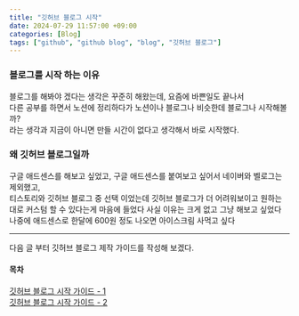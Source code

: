 ```yaml
---
title: "깃허브 블로그 시작"
date: 2024-07-29 11:57:00 +09:00
categories: [Blog]
tags: ["github", "github blog", "blog", "깃허브 블로그"]
---
```


### 블로그를 시작 하는 이유
블로그를 해봐야 겠다는 생각은 꾸준히 해왔는데, 요즘에 바쁜일도 끝나서    
다른 공부를 하면서 노션에 정리하다가 노션이나 블로그나 비슷한데 블로그나 시작해볼까?   
라는 생각과 지금이 아니면 만들 시간이 없다고 생각해서 바로 시작했다.

### 왜 깃허브 블로그일까
구글 애드센스를 해보고 싶었고, 구글 애드센스를 붙여보고 싶어서 네이버와 벨로그는 제외했고,   
티스토리와 깃허브 블로그 중 선택 이었는데 깃허브 블로그가 더 어려워보이고 원하는 대로 커스텀 할 수 있다는게 마음에 들었다 사실 이유는 크게 없고 그냥 해보고 싶었다 나중에 애드센스로 한달에 600원 정도 나오면 아이스크림 사먹고 싶다

---

다음 글 부터 깃허브 블로그 제작 가이드를 작성해 보겠다.
#### **목차**
[깃허브 블로그 시작 가이드 - 1](https://leejhy.github.io/posts/github_blog_1/)   
[깃허브 블로그 시작 가이드 - 2](https://leejhy.github.io/posts/github_blog_2/)